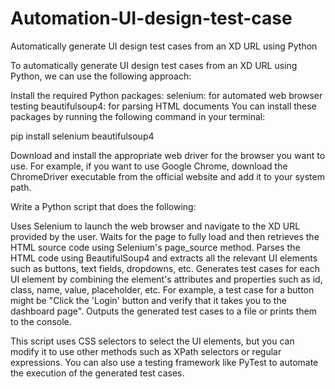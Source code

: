# Automation-UI-design-test-case
Automatically generate UI design test cases from an XD URL using Python

To automatically generate UI design test cases from an XD URL using Python, we can use the following approach:

Install the required Python packages:
selenium: for automated web browser testing
beautifulsoup4: for parsing HTML documents
You can install these packages by running the following command in your terminal:



pip install selenium beautifulsoup4


Download and install the appropriate web driver for the browser you want to use. For example, if you want to use Google Chrome, download the ChromeDriver executable from the official website and add it to your system path.

Write a Python script that does the following:

Uses Selenium to launch the web browser and navigate to the XD URL provided by the user.
Waits for the page to fully load and then retrieves the HTML source code using Selenium's page_source method.
Parses the HTML code using BeautifulSoup4 and extracts all the relevant UI elements such as buttons, text fields, dropdowns, etc.
Generates test cases for each UI element by combining the element's attributes and properties such as id, class, name, value, placeholder, etc. For example, a test case for a button might be "Click the 'Login' button and verify that it takes you to the dashboard page".
Outputs the generated test cases to a file or prints them to the console.


This script uses CSS selectors to select the UI elements, but you can modify it to use other methods such as XPath selectors or regular expressions. You can also use a testing framework like PyTest to automate the execution of the generated test cases.
